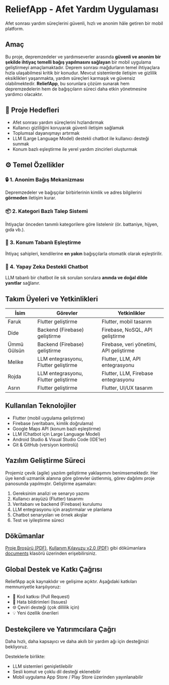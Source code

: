 # ReliefApp - Afet Yardım Uygulaması
Afet sonrası yardım süreçlerini güvenli, hızlı ve anonim hâle getiren bir mobil platform.


## Amaç
Bu proje, depremzedeler ve yardımseverler arasında **güvenli ve anonim bir şekilde ihtiyaç temelli bağış yapılmasını sağlayan** bir mobil uygulama geliştirmeyi amaçlamaktadır. Deprem sonrası mağdurların temel ihtiyaçlara hızla ulaşabilmesi kritik bir konudur. Mevcut sistemlerde iletişim ve gizlilik eksiklikleri yaşanmakta, yardım süreçleri karmaşık ve güvensiz olabilmektedir. **ReliefApp**, bu sorunlara çözüm sunarak hem depremzedelerin hem de bağışçıların süreci daha etkin yönetmesine yardımcı olacaktır.

## 📌 Proje Hedefleri

- Afet sonrası yardım süreçlerini hızlandırmak  
- Kullanıcı gizliliğini koruyarak güvenli iletişim sağlamak  
- Toplumsal dayanışmayı artırmak  
- LLM (Large Language Model) destekli chatbot ile kullanıcı desteği sunmak  
- Konum bazlı eşleştirme ile yerel yardım zincirleri oluşturmak


## ⚙️ Temel Özellikler

### 🔒 1. Anonim Bağış Mekanizması
Depremzedeler ve bağışçılar birbirlerinin kimlik ve adres bilgilerini **görmeden** iletişim kurar.

### 📦 2. Kategori Bazlı Talep Sistemi
İhtiyaçlar önceden tanımlı kategorilere göre listelenir (ör. battaniye, hijyen, gıda vb.).

### 📍 3. Konum Tabanlı Eşleştirme
İhtiyaç sahipleri, kendilerine **en yakın** bağışçılarla otomatik olarak eşleştirilir.

### 🤖 4. Yapay Zeka Destekli Chatbot
LLM tabanlı bir chatbot ile sık sorulan sorulara **anında ve doğal dilde yanıtlar** sağlanır.

## Takım Üyeleri ve Yetkinlikleri  
| İsim              | Görevler                                      | Yetkinlikler                                       |
|-------------------|-----------------------------------------------|----------------------------------------------------|
| Faruk             | Flutter geliştirme                             | Flutter, mobil tasarım                              |
| Dide              | Backend (Firebase) geliştirme                  | Firebase, NoSQL, API geliştirme                     |
| Ümmü Gülsün       | Backend (Firebase) geliştirme                  | Firebase, veri yönetimi, API geliştirme             |
| Melike             | LLM entegrasyonu, Flutter geliştirme           | Flutter, LLM, API entegrasyonu                 |
| Rojda            | LLM entegrasyonu, Flutter geliştirme           | Flutter, LLM, Firebase entegrasyonu                |
| Asrın             | Flutter geliştirme                             | Flutter, UI/UX tasarım                              |

## Kullanılan Teknolojiler  
- Flutter (mobil uygulama geliştirme)  
- Firebase (veritabanı, kimlik doğrulama)  
- Google Maps API (konum bazlı eşleştirme)  
- LLM (Chatbot için Large Language Model)  
- Android Studio & Visual Studio Code (IDE’ler)  
- Git & GitHub (versiyon kontrolü)  

## Yazılım Geliştirme Süreci  
Projemiz çevik (agile) yazılım geliştirme yaklaşımını benimsemektedir. Her üye kendi uzmanlık alanına göre görevler üstlenmiş, görev dağılımı proje panosunda yapılmıştır. Geliştirme aşamaları:

1. Gereksinim analizi ve senaryo yazımı
2. Kullanıcı arayüzü (Flutter) tasarımı
3. Veritabanı ve backend (Firebase) kurulumu
4. LLM entegrasyonu için araştırmalar ve planlama
5. Chatbot senaryoları ve örnek akışlar
6. Test ve iyileştirme süreci

## Dökümanlar
[Proje Broşürü (PDF)](./documents/reliefapp_brosur.pdf), [Kullanım Kılavuzu v2.0 (PDF)](./documents/kullanim_kilavuzu_v2.pdf) gibi dökümanlara [documents](documents) klasörü üzerinden erişebilirsiniz.

## Global Destek ve Katkı Çağrısı

ReliefApp açık kaynaklıdır ve gelişime açıktır. Aşağıdaki katkıları memnuniyetle karşılıyoruz:

- 🧩 Kod katkısı (Pull Request)
- 🐞 Hata bildirimleri (Issues)
- 🌐 Çeviri desteği (çok dillilik için)
- 💡 Yeni özellik önerileri

## Destekçilere ve Yatırımcılara Çağrı

Daha hızlı, daha kapsayıcı ve daha akıllı bir yardım ağı için desteğinizi bekliyoruz.

Desteklerle birlikte:
- LLM sistemleri genişletilebilir
- Sesli komut ve çoklu dil desteği eklenebilir
- Mobil uygulama App Store / Play Store üzerinden yayınlanabilir
